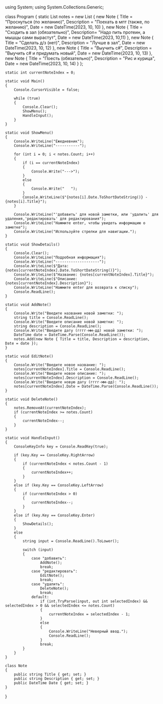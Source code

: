 using System;
using System.Collections.Generic;

class Program
{
    static List<Note> notes = new List<Note>
    {
        new Note { Title = "Проснуться (по желанию)", Description = "Поехать в мпт (также, по желанию)", Date = new DateTime(2023, 10, 10) },
        new Note { Title = "Сходить в зал (обязательно)", Description= "Надо пить протеин, а мышцы сами вырастут", Date = new DateTime(2023, 10,11) },
        new Note { Title = "Сделать д/з (нет)", Description = "Лучше в зал", Date = new DateTime(2023, 10, 12) },
        new Note { Title = "Выучить c#", Description = "Выучить c# и придумать новый", Date = new DateTime(2023, 10, 13) },
        new Note { Title = "Поесть (обязательно)", Description = "Рис и курица", Date = new DateTime(2023, 10, 14) }
    };

    static int currentNoteIndex = 0;

    static void Main()
    {
        Console.CursorVisible = false;

        while (true)
        {
            Console.Clear();
            ShowMenu();
            HandleInput();
        }
    }

    static void ShowMenu()
    {
        Console.WriteLine("Ежедневник");
        Console.WriteLine("-----------");

        for (int i = 0; i < notes.Count; i++)
        {
            if (i == currentNoteIndex)
            {
                Console.Write("--->");
            }
            else
            {
                Console.Write("   ");
            }
            Console.WriteLine($"{notes[i].Date.ToShortDateString()} - {notes[i].Title}");
        }

        Console.WriteLine("'добавить' для новой заметки, или 'удалить' для удаления,'редактировать' для редактирования");
        Console.WriteLine("Нажмите enter, чтобы увидеть информацию о заметке");
        Console.WriteLine("Используйте стрелки для навигации.");
    }

    static void ShowDetails()
    {
        Console.Clear();
        Console.WriteLine("Подробная информация");
        Console.WriteLine("--------------------");
        Console.WriteLine($"Дата: {notes[currentNoteIndex].Date.ToShortDateString()}");
        Console.WriteLine($"Название: {notes[currentNoteIndex].Title}");
        Console.WriteLine($"Описание: {notes[currentNoteIndex].Description}");
        Console.WriteLine("Нажмите enter для возврата к списку");
        Console.ReadLine();
    }

    static void AddNote()
    {
        Console.Write("Введите название новой заметки: ");
        string title = Console.ReadLine();
        Console.Write("Введите описание новой заметки: ");
        string description = Console.ReadLine();
        Console.Write("Введите дату (гггг-мм-дд) новой заметки: ");
        DateTime date = DateTime.Parse(Console.ReadLine());
        notes.Add(new Note { Title = title, Description = description, Date = date });
    }

    static void EditNote()
    {
        Console.Write("Введите новое название: ");
        notes[currentNoteIndex].Title = Console.ReadLine();
        Console.Write("Введите новое описание: ");
        notes[currentNoteIndex].Description = Console.ReadLine();
        Console.Write("Введите новую дату (гггг-мм-дд): ");
        notes[currentNoteIndex].Date = DateTime.Parse(Console.ReadLine());
    }

    static void DeleteNote()
    {
        notes.RemoveAt(currentNoteIndex);
        if (currentNoteIndex >= notes.Count)
        {
            currentNoteIndex--;
        }
    }

    static void HandleInput()
    {
        ConsoleKeyInfo key = Console.ReadKey(true);

        if (key.Key == ConsoleKey.RightArrow)
        {
            if (currentNoteIndex < notes.Count - 1)
            {
                currentNoteIndex++;
            }
        }
        else if (key.Key == ConsoleKey.LeftArrow)
        {
            if (currentNoteIndex > 0)
            {
                currentNoteIndex--;
            }
        }
        else if (key.Key == ConsoleKey.Enter)
        {
            ShowDetails();
        }
        else
        {
            string input = Console.ReadLine().ToLower();

            switch (input)
            {
                case "добавить":
                    AddNote();
                    break;
                case "редактировать":
                    EditNote();
                    break;
                case "удалить":
                    DeleteNote();
                    break;
                default:
                    if (int.TryParse(input, out int selectedIndex) && selectedIndex > 0 && selectedIndex <= notes.Count)
                    {
                        currentNoteIndex = selectedIndex - 1;
                    }
                    else
                    {
                        Console.WriteLine("Неверный ввод.");
                        Console.ReadLine();
                    }
                    break;
            }
        }
    }

    class Note
    {
        public string Title { get; set; }
        public string Description { get; set; }
        public DateTime Date { get; set; }
    }
}
